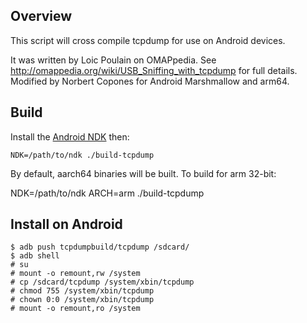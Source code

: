Overview
--------
This script will cross compile tcpdump for use on Android devices.

It was written by Loic Poulain on OMAPpedia. See http://omappedia.org/wiki/USB_Sniffing_with_tcpdump for full details.
Modified by Norbert Copones for Android Marshmallow and arm64.

Build
-----
Install the [Android NDK](https://developer.android.com/ndk/downloads/index.html) then:  

    NDK=/path/to/ndk ./build-tcpdump

By default, aarch64 binaries will be built. To build for arm 32-bit:

   NDK=/path/to/ndk ARCH=arm ./build-tcpdump

Install on Android
------------------
    $ adb push tcpdumpbuild/tcpdump /sdcard/
    $ adb shell
    # su
    # mount -o remount,rw /system
    # cp /sdcard/tcpdump /system/xbin/tcpdump
    # chmod 755 /system/xbin/tcpdump
    # chown 0:0 /system/xbin/tcpdump
    # mount -o remount,ro /system
